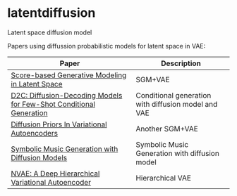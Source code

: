 # latentdiffusion
Latent space diffusion model

Papers using diffussion probabilistic models for latent space in VAE:


| Paper | Description |
| --- | --- |
| [Score-based Generative Modeling in Latent Space](https://arxiv.org/abs/2106.05931) |SGM+VAE|
| [D2C: Diffusion-Decoding Models for Few-Shot Conditional Generation](https://arxiv.org/abs/2106.06819) |Conditional generation with diffusion model and VAE|
| [Diffusion Priors In Variational Autoencoders](https://arxiv.org/abs/2106.15671) |Another SGM+VAE|
| [Symbolic Music Generation with Diffusion Models](https://arxiv.org/abs/2103.16091) |Symbolic Music Generation with diffusion model|
|[NVAE: A Deep Hierarchical Variational Autoencoder](https://arxiv.org/abs/2007.03898)| Hierarchical VAE|

